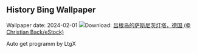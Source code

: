 ## History Bing Wallpaper
Wallpaper date: 2024-02-01
![](https://www.bing.com/th?id=OHR.HalbinselJasmund_ZH-CN2110869056_UHD.jpg&w=1000)Download: [吕根岛的萨斯尼茨灯塔，德国 (© Christian Back/eStock)](https://www.bing.com/th?id=OHR.HalbinselJasmund_ZH-CN2110869056_UHD.jpg)

Auto get programm by LtgX
